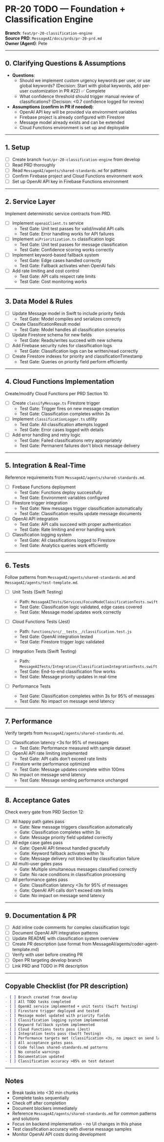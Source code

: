 # PR-20 TODO — Foundation + Classification Engine

**Branch**: `feat/pr-20-classification-engine`  
**Source PRD**: `MessageAI/docs/prds/pr-20-prd.md`  
**Owner (Agent)**: Pete

---

## 0. Clarifying Questions & Assumptions

- **Questions**: 
  - Should we implement custom urgency keywords per user, or use global keywords? (Decision: Start with global keywords, add per-user customization in PR #22) ✅ Complete
  - What confidence threshold should trigger manual review of classifications? (Decision: <0.7 confidence logged for review)
- **Assumptions (confirm in PR if needed)**:
  - OpenAI API key will be provided via environment variables
  - Firebase project is already configured with Firestore
  - Message model already exists and can be extended
  - Cloud Functions environment is set up and deployable

---

## 1. Setup

- [ ] Create branch `feat/pr-20-classification-engine` from develop
- [ ] Read PRD thoroughly
- [ ] Read `MessageAI/agents/shared-standards.md` for patterns
- [ ] Confirm Firebase project and Cloud Functions environment work
- [ ] Set up OpenAI API key in Firebase Functions environment

---

## 2. Service Layer

Implement deterministic service contracts from PRD.

- [ ] Implement `openaiClient.ts` service
  - Test Gate: Unit test passes for valid/invalid API calls
  - Test Gate: Error handling works for API failures
- [ ] Implement `aiPrioritization.ts` classification logic
  - Test Gate: Unit test passes for message classification
  - Test Gate: Confidence scoring works correctly
- [ ] Implement keyword-based fallback system
  - Test Gate: Edge cases handled correctly
  - Test Gate: Fallback activates when OpenAI fails
- [ ] Add rate limiting and cost control
  - Test Gate: API calls respect rate limits
  - Test Gate: Cost monitoring works

---

## 3. Data Model & Rules

- [ ] Update Message model in Swift to include priority fields
  - Test Gate: Model compiles and serializes correctly
- [ ] Create ClassificationResult model
  - Test Gate: Model handles all classification scenarios
- [ ] Update Firestore schema for new fields
  - Test Gate: Reads/writes succeed with new schema
- [ ] Add Firebase security rules for classification logs
  - Test Gate: Classification logs can be written/read correctly
- [ ] Create Firestore indexes for priority and classificationTimestamp
  - Test Gate: Queries on priority field perform efficiently

---

## 4. Cloud Functions Implementation

Create/modify Cloud Functions per PRD Section 10.

- [ ] Create `classifyMessage.ts` Firestore trigger
  - Test Gate: Trigger fires on new message creation
  - Test Gate: Classification completes within 3s
- [ ] Implement `classificationLogger.ts` utility
  - Test Gate: All classification attempts logged
  - Test Gate: Error cases logged with details
- [ ] Add error handling and retry logic
  - Test Gate: Failed classifications retry appropriately
  - Test Gate: Permanent failures don't block message delivery

---

## 5. Integration & Real-Time

Reference requirements from `MessageAI/agents/shared-standards.md`.

- [ ] Firebase Functions deployment
  - Test Gate: Functions deploy successfully
  - Test Gate: Environment variables configured
- [ ] Firestore trigger integration
  - Test Gate: New messages trigger classification automatically
  - Test Gate: Classification results update message documents
- [ ] OpenAI API integration
  - Test Gate: API calls succeed with proper authentication
  - Test Gate: Rate limiting and error handling work
- [ ] Classification logging system
  - Test Gate: All classifications logged to Firestore
  - Test Gate: Analytics queries work efficiently

---

## 6. Tests

Follow patterns from `MessageAI/agents/shared-standards.md` and `MessageAI/agents/test-template.md`.

- [ ] Unit Tests (Swift Testing)
  - Path: `MessageAITests/Services/FocusModeClassificationTests.swift`
  - Test Gate: Classification logic validated, edge cases covered
  - Test Gate: Message model updates work correctly
  
- [ ] Cloud Functions Tests (Jest)
  - Path: `functions/src/__tests__/classification.test.js`
  - Test Gate: OpenAI integration tested
  - Test Gate: Firestore trigger logic validated
  
- [ ] Integration Tests (Swift Testing)
  - Path: `MessageAITests/Integration/ClassificationIntegrationTests.swift`
  - Test Gate: End-to-end classification flow works
  - Test Gate: Message priority updates in real-time
  
- [ ] Performance Tests
  - Test Gate: Classification completes within 3s for 95% of messages
  - Test Gate: No impact on message send latency

---

## 7. Performance

Verify targets from `MessageAI/agents/shared-standards.md`.

- [ ] Classification latency <3s for 95% of messages
  - Test Gate: Performance measured with sample dataset
- [ ] OpenAI API rate limiting implemented
  - Test Gate: API calls don't exceed rate limits
- [ ] Firestore write performance optimized
  - Test Gate: Message updates complete within 100ms
- [ ] No impact on message send latency
  - Test Gate: Message sending performance unchanged

---

## 8. Acceptance Gates

Check every gate from PRD Section 12:
- [ ] All happy path gates pass
  - Gate: New message triggers classification automatically
  - Gate: Classification completes within 3s
  - Gate: Message priority field updated correctly
- [ ] All edge case gates pass
  - Gate: OpenAI API timeout handled gracefully
  - Gate: Keyword fallback activates within 1s
  - Gate: Message delivery not blocked by classification failure
- [ ] All multi-user gates pass
  - Gate: Multiple simultaneous messages classified correctly
  - Gate: No race conditions in classification processing
- [ ] All performance gates pass
  - Gate: Classification latency <3s for 95% of messages
  - Gate: OpenAI API calls don't exceed rate limits
  - Gate: No impact on message send latency

---

## 9. Documentation & PR

- [ ] Add inline code comments for complex classification logic
- [ ] Document OpenAI API integration patterns
- [ ] Update README with classification system overview
- [ ] Create PR description (use format from MessageAI/agents/coder-agent-template.md)
- [ ] Verify with user before creating PR
- [ ] Open PR targeting develop branch
- [ ] Link PRD and TODO in PR description

---

## Copyable Checklist (for PR description)

```markdown
- [ ] Branch created from develop
- [ ] All TODO tasks completed
- [ ] OpenAI service implemented + unit tests (Swift Testing)
- [ ] Firestore trigger deployed and tested
- [ ] Message model updated with priority fields
- [ ] Classification logging system implemented
- [ ] Keyword fallback system implemented
- [ ] Cloud Functions tests pass (Jest)
- [ ] Integration tests pass (Swift Testing)
- [ ] Performance targets met (classification <3s, no impact on send latency)
- [ ] All acceptance gates pass
- [ ] Code follows shared-standards.md patterns
- [ ] No console warnings
- [ ] Documentation updated
- [ ] Classification accuracy >85% on test dataset
```

---

## Notes

- Break tasks into <30 min chunks
- Complete tasks sequentially
- Check off after completion
- Document blockers immediately
- Reference `MessageAI/agents/shared-standards.md` for common patterns and solutions
- Focus on backend implementation - no UI changes in this phase
- Test classification accuracy with diverse message samples
- Monitor OpenAI API costs during development
